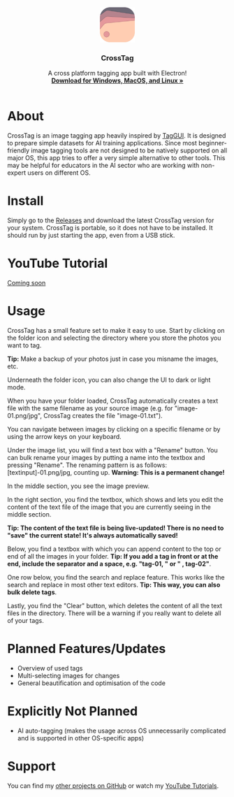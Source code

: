<br /><div align="center"><a href="https://github.com/miroleon/CrossTag"><img src="src/icon/png/128x128.png" alt="Logo" width="80" height="80"></a><h3 align="center">CrossTag</h3><p align="center">A cross platform tagging app built with Electron!<br /><a href="https://github.com/miroleon/CrossTag/releases"><strong>Download for Windows, MacOS, and Linux »</strong></a><br /><br /></div>

# About
CrossTag is an image tagging app heavily inspired by [TagGUI](https://github.com/jhc13/taggui). It is designed to prepare simple datasets for AI training applications. Since most beginner-friendly image tagging tools are not designed to be natively supported on all major OS, this app tries to offer a very simple alternative to other tools. This may be helpful for educators in the AI sector who are working with non-expert users on different OS.

# Install
Simply go to the [Releases](https://github.com/miroleon/CrossTag/releases) and download the latest CrossTag version for your system. CrossTag is portable, so it does not have to be installed. It should run by just starting the app, even from a USB stick.

# YouTube Tutorial
[Coming soon](https://www.youtube.com/@miroxleon)

# Usage
CrossTag has a small feature set to make it easy to use. Start by clicking on the folder icon and selecting the directory where you store the photos you want to tag.

**Tip:** Make a backup of your photos just in case you misname the images, etc.

Underneath the folder icon, you can also change the UI to dark or light mode.

When you have your folder loaded, CrossTag automatically creates a text file with the same filename as your source image (e.g. for "image-01.png/jpg", CrossTag creates the file "image-01.txt").

You can navigate between images by clicking on a specific filename or by using the arrow keys on your keyboard.

Under the image list, you will find a text box with a "Rename" button. You can bulk rename your images by putting a name into the textbox and pressing "Rename". The renaming pattern is as follows: [textinput]-01.png/jpg, counting up. **Warning: This is a permanent change!**

In the middle section, you see the image preview.

In the right section, you find the textbox, which shows and lets you edit the content of the text file of the image that you are currently seeing in the middle section.

**Tip: The content of the text file is being live-updated! There is no need to "save" the current state! It's always automatically saved!**

Below, you find a textbox with which you can append content to the top or end of all the images in your folder. **Tip: If you add a tag in front or at the end, include the separator and a space, e.g. "tag-01, " or " , tag-02"**.

One row below, you find the search and replace feature. This works like the search and replace in most other text editors. **Tip: This way, you can also bulk delete tags**.

Lastly, you find the "Clear" button, which deletes the content of all the text files in the directory. There will be a warning if you really want to delete all of your tags.

# Planned Features/Updates
* Overview of used tags
* Multi-selecting images for changes
* General beautification and optimisation of the code

# Explicitly Not Planned
* AI auto-tagging (makes the usage across OS unnecessarily complicated and is supported in other OS-specific apps)

# Support
You can find my [other projects on GitHub](https://github.com/miroleon) or watch my [YouTube Tutorials](https://www.youtube.com/@miroxleon).